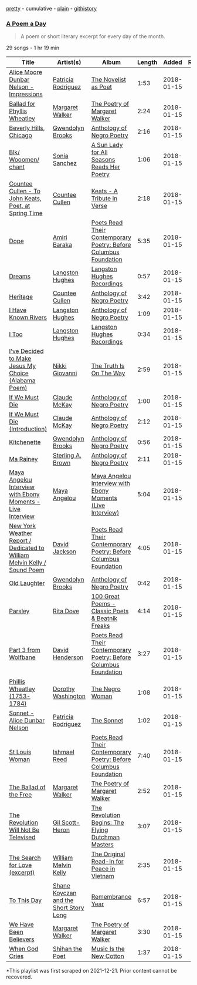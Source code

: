 [pretty](/playlists/pretty/37i9dQZF1DXaVtcC7N0WMw.md) - cumulative - [plain](/playlists/plain/37i9dQZF1DXaVtcC7N0WMw) - [githistory](https://github.githistory.xyz/mackorone/spotify-playlist-archive/blob/main/playlists/plain/37i9dQZF1DXaVtcC7N0WMw)

### [A Poem a Day](https://open.spotify.com/playlist/37i9dQZF1DXaVtcC7N0WMw)

> A poem or short literary excerpt for every day of the month.

29 songs - 1 hr 19 min

| Title | Artist(s) | Album | Length | Added | Removed |
|---|---|---|---|---|---|
| [Alice Moore Dunbar Nelson \- Impressions](https://open.spotify.com/track/7iLuUkJcnNqCzBp6mQkwec) | [Patricia Rodriguez](https://open.spotify.com/artist/0wfHIDzRe4JJSvuUJjkbUn) | [The Novelist as Poet](https://open.spotify.com/album/4dTJawbvg9TYPIFBSdSbzs) | 1:53 | 2018-01-15 |  |
| [Ballad for Phyllis Wheatley](https://open.spotify.com/track/0Awv8At3U3JlrUbs2je2ap) | [Margaret Walker](https://open.spotify.com/artist/4H2657mM3Y4j6ITcmHOf21) | [The Poetry of Margaret Walker](https://open.spotify.com/album/5lUuig2p8Yuc539idomNGT) | 2:24 | 2018-01-15 |  |
| [Beverly Hills, Chicago](https://open.spotify.com/track/2ZtNLjx6tyh5o5weSOezdn) | [Gwendolyn Brooks](https://open.spotify.com/artist/0xWiIpqD8hHbxdavSslci2) | [Anthology of Negro Poetry](https://open.spotify.com/album/0AlTTHIRWDV8ENsNZeRbG0) | 2:16 | 2018-01-15 |  |
| [Blk/ Wooomen/ chant](https://open.spotify.com/track/3iFDHZ8nurmotwOdupbH0f) | [Sonia Sanchez](https://open.spotify.com/artist/0hvH9P1nlB5xrNdlXwZ22P) | [A Sun Lady for All Seasons Reads Her Poetry](https://open.spotify.com/album/2m7s5UIx3Jhri1or9QRyuF) | 1:06 | 2018-01-15 |  |
| [Countee Cullen \- To John Keats, Poet, at Spring Time](https://open.spotify.com/track/3jVJx3mnCOcNcFdzDwgWj7) | [Countee Cullen](https://open.spotify.com/artist/2VctOiVxbCJKnTGMszx5JP) | [Keats \- A Tribute in Verse](https://open.spotify.com/album/0tTklcATyYS6Tk0i0vpvmr) | 2:18 | 2018-01-15 |  |
| [Dope](https://open.spotify.com/track/771WmrdhwYKmr3qSiYn8zI) | [Amiri Baraka](https://open.spotify.com/artist/7KYqj72JjHmay1VKYjC5c4) | [Poets Read Their Contemporary Poetry: Before Columbus Foundation](https://open.spotify.com/album/5vu3jh0MWkKRW6tDYRodk7) | 5:35 | 2018-01-15 |  |
| [Dreams](https://open.spotify.com/track/6A7bVdaeKLeHCutvJovQrn) | [Langston Hughes](https://open.spotify.com/artist/1mNcebzTg5QlHEY4WYhLSm) | [Langston Hughes Recordings](https://open.spotify.com/album/7Ek0QRGNy92Zcfv53edFET) | 0:57 | 2018-01-15 |  |
| [Heritage](https://open.spotify.com/track/1BhtPxwzsPMFXhlfCpkw9B) | [Countee Cullen](https://open.spotify.com/artist/2VctOiVxbCJKnTGMszx5JP) | [Anthology of Negro Poetry](https://open.spotify.com/album/0AlTTHIRWDV8ENsNZeRbG0) | 3:42 | 2018-01-15 |  |
| [I Have Known Rivers](https://open.spotify.com/track/3RXOKHGxFK0t2k9zJJHb6y) | [Langston Hughes](https://open.spotify.com/artist/1mNcebzTg5QlHEY4WYhLSm) | [Anthology of Negro Poetry](https://open.spotify.com/album/0AlTTHIRWDV8ENsNZeRbG0) | 1:09 | 2018-01-15 |  |
| [I Too](https://open.spotify.com/track/0CQVLxSfVPz3kXH6ZUfleL) | [Langston Hughes](https://open.spotify.com/artist/1mNcebzTg5QlHEY4WYhLSm) | [Langston Hughes Recordings](https://open.spotify.com/album/7Ek0QRGNy92Zcfv53edFET) | 0:34 | 2018-01-15 |  |
| [I've Decided to Make Jesus My Choice \(Alabama Poem\)](https://open.spotify.com/track/6Yu6PQ6KZuPCbu42dGEjTl) | [Nikki Giovanni](https://open.spotify.com/artist/06rw1GLIJu1xfIgO6iI7RG) | [The Truth Is On The Way](https://open.spotify.com/album/2fHwOQlvWy2PyPDa3YPGXq) | 2:59 | 2018-01-15 |  |
| [If We Must Die](https://open.spotify.com/track/2W6YY7bQee4ssetOw0DHOi) | [Claude McKay](https://open.spotify.com/artist/6sHBT1KbVZuG7oqVYVYNL3) | [Anthology of Negro Poetry](https://open.spotify.com/album/0AlTTHIRWDV8ENsNZeRbG0) | 1:00 | 2018-01-15 |  |
| [If We Must Die \(Introduction\)](https://open.spotify.com/track/42UXrd76B2cABBfOQaUXgl) | [Claude McKay](https://open.spotify.com/artist/6sHBT1KbVZuG7oqVYVYNL3) | [Anthology of Negro Poetry](https://open.spotify.com/album/0AlTTHIRWDV8ENsNZeRbG0) | 2:12 | 2018-01-15 |  |
| [Kitchenette](https://open.spotify.com/track/2GukSq65tlFQUc9N1wxeag) | [Gwendolyn Brooks](https://open.spotify.com/artist/0xWiIpqD8hHbxdavSslci2) | [Anthology of Negro Poetry](https://open.spotify.com/album/0AlTTHIRWDV8ENsNZeRbG0) | 0:56 | 2018-01-15 |  |
| [Ma Rainey](https://open.spotify.com/track/5uhuEd3FBXZO4ewGZ7JK3O) | [Sterling A\. Brown](https://open.spotify.com/artist/0CcUeegrB22XBY0yaN6N6b) | [Anthology of Negro Poetry](https://open.spotify.com/album/0AlTTHIRWDV8ENsNZeRbG0) | 2:11 | 2018-01-15 |  |
| [Maya Angelou Interview with Ebony Moments \- Live Interview](https://open.spotify.com/track/3i5P8iTZNBjoccQm5jljsp) | [Maya Angelou](https://open.spotify.com/artist/4YgS09y0GhtNSu2ZLruk89) | [Maya Angelou Interview with Ebony Moments \(Live Interview\)](https://open.spotify.com/album/0fEhPkcpzvV3QAxpGojyt4) | 5:04 | 2018-01-15 |  |
| [New York Weather Report / Dedicated to William Melvin Kelly / Sound Poem](https://open.spotify.com/track/1QtoapYg6eSIIVtXQWX6sK) | [David Jackson](https://open.spotify.com/artist/6iMmyEYYV8tlChqpxZVEpi) | [Poets Read Their Contemporary Poetry: Before Columbus Foundation](https://open.spotify.com/album/5vu3jh0MWkKRW6tDYRodk7) | 4:05 | 2018-01-15 |  |
| [Old Laughter](https://open.spotify.com/track/59QPVfPJ6IAhKQhB34eq5Z) | [Gwendolyn Brooks](https://open.spotify.com/artist/0xWiIpqD8hHbxdavSslci2) | [Anthology of Negro Poetry](https://open.spotify.com/album/0AlTTHIRWDV8ENsNZeRbG0) | 0:42 | 2018-01-15 |  |
| [Parsley](https://open.spotify.com/track/2Sxo09VIgJDYNrytLGkkSJ) | [Rita Dove](https://open.spotify.com/artist/2LOdBuHqu86VxbRqivfJsq) | [100 Great Poems \- Classic Poets & Beatnik Freaks](https://open.spotify.com/album/2L6y5UovMqxFSVnC0sCRWo) | 4:14 | 2018-01-15 |  |
| [Part 3 from Wolfbane](https://open.spotify.com/track/5BhPVLhiEaRfvAmOASbjgl) | [David Henderson](https://open.spotify.com/artist/20qgsh258ZSyrrRMby4OP9) | [Poets Read Their Contemporary Poetry: Before Columbus Foundation](https://open.spotify.com/album/5vu3jh0MWkKRW6tDYRodk7) | 3:27 | 2018-01-15 |  |
| [Phillis Wheatley \(1753\-1784\)](https://open.spotify.com/track/51czTvGzSRzOiX3AL8aMN3) | [Dorothy Washington](https://open.spotify.com/artist/7mhAASgSu1jjjZx2lR37V9) | [The Negro Woman](https://open.spotify.com/album/0JkcFU6EdvVB0PHtupwRTV) | 1:08 | 2018-01-15 |  |
| [Sonnet \- Alice Dunbar Nelson](https://open.spotify.com/track/6ZoIbJ9ym3zzvALmH12gLy) | [Patricia Rodriguez](https://open.spotify.com/artist/0wfHIDzRe4JJSvuUJjkbUn) | [The Sonnet](https://open.spotify.com/album/6OZ7kR6RE9PJj7IZ21u5I2) | 1:02 | 2018-01-15 |  |
| [St Louis Woman](https://open.spotify.com/track/0ZNfaWzf7xbB5FOZA5v1rZ) | [Ishmael Reed](https://open.spotify.com/artist/3kfQrdEicFEL3UJ8wp4zqo) | [Poets Read Their Contemporary Poetry: Before Columbus Foundation](https://open.spotify.com/album/5vu3jh0MWkKRW6tDYRodk7) | 7:40 | 2018-01-15 |  |
| [The Ballad of the Free](https://open.spotify.com/track/4kyEcp980YXWvWGc3yfHew) | [Margaret Walker](https://open.spotify.com/artist/4H2657mM3Y4j6ITcmHOf21) | [The Poetry of Margaret Walker](https://open.spotify.com/album/5lUuig2p8Yuc539idomNGT) | 2:52 | 2018-01-15 |  |
| [The Revolution Will Not Be Televised](https://open.spotify.com/track/2BEuUkh9r8NCYiVvSKZIol) | [Gil Scott\-Heron](https://open.spotify.com/artist/0kEfub5RzlZOB2zGomqVSU) | [The Revolution Begins: The Flying Dutchman Masters](https://open.spotify.com/album/6iTXdGkpPqaNkeaFUGQSCW) | 3:07 | 2018-01-15 |  |
| [The Search for Love \(excerpt\)](https://open.spotify.com/track/1nJWUdRXqWbPpAzV6DYAtf) | [William Melvin Kelly](https://open.spotify.com/artist/04Gf1XZjxNk7PGQgGpjmqH) | [The Original Read\-In for Peace in Vietnam](https://open.spotify.com/album/7d0AttV93QCAGIQxqroyEA) | 2:35 | 2018-01-15 |  |
| [To This Day](https://open.spotify.com/track/3lOVldpv6shpWDfsypnHDv) | [Shane Koyczan and the Short Story Long](https://open.spotify.com/artist/2gipe2YfqkDXTSF73qvNcg) | [Remembrance Year](https://open.spotify.com/album/3r4nE4QZabENws06RhHPA0) | 6:57 | 2018-01-15 |  |
| [We Have Been Believers](https://open.spotify.com/track/1F953129iN4gBeGvfeYE5K) | [Margaret Walker](https://open.spotify.com/artist/4H2657mM3Y4j6ITcmHOf21) | [The Poetry of Margaret Walker](https://open.spotify.com/album/5lUuig2p8Yuc539idomNGT) | 3:30 | 2018-01-15 |  |
| [When God Cries](https://open.spotify.com/track/1aRdps4surGZFJnmepk8DK) | [Shihan the Poet](https://open.spotify.com/artist/6b9x140F2vgRTd23s3WkKD) | [Music Is the New Cotton](https://open.spotify.com/album/3K8rFUGMWyG4tcU87IaAwO) | 1:37 | 2018-01-15 |  |

\*This playlist was first scraped on 2021-12-21. Prior content cannot be recovered.
